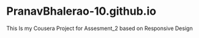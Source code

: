 # PranavBhalerao-10.github.io

This Is my Cousera Project for Assesment_2 based on Responsive Design

